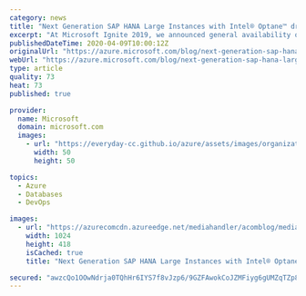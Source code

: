 ```yaml
---
category: news
title: "Next Generation SAP HANA Large Instances with Intel® Optane™ drive lower TCO"
excerpt: "At Microsoft Ignite 2019, we announced general availability of the new SAP HANA Large Instances powered by the 2nd Generation Intel Xeon Scalable processors, formally Cascade Lake, supporting Intel® Optane™ persistent memory (PMem).\r\n\r\nMicrosoft’s largest SAP customers are continuing to consolidate their"
publishedDateTime: 2020-04-09T10:00:12Z
originalUrl: "https://azure.microsoft.com/blog/next-generation-sap-hana-large-instances-with-intel-optane-drive-lower-tco/"
webUrl: "https://azure.microsoft.com/blog/next-generation-sap-hana-large-instances-with-intel-optane-drive-lower-tco/"
type: article
quality: 73
heat: 73
published: true

provider:
  name: Microsoft
  domain: microsoft.com
  images:
    - url: "https://everyday-cc.github.io/azure/assets/images/organizations/microsoft.com-50x50.jpg"
      width: 50
      height: 50

topics:
  - Azure
  - Databases
  - DevOps

images:
  - url: "https://azurecomcdn.azureedge.net/mediahandler/acomblog/media/Default/blog/eb9f526f-db33-4099-a8df-366e27ff78fb.png"
    width: 1024
    height: 418
    isCached: true
    title: "Next Generation SAP HANA Large Instances with Intel® Optane™ drive lower TCO"

secured: "awzcQo1OOwNdrja0TQhHr6IYS7f8vJzp6/9GZFAwokCoJZMFiyg6gUMZqTZp88LkG92pD6j1mQER17YldLpsCg648Zv6c9WSwucmOeM7D6Sj80O3Nalqk38QkklZhualQ7wVEMwarBOaman5TlTXfVR/cFshxsItD8cZR7zXdauuqrp3xxoQBs6OlG2g3FiYROktgwXbZYwZdasQtgBMquUQdpkYiZv11tkXfup9cKQDq5d0MD/vNLLWi11nw5aiBF5U87J4n6JIhIYFaXXoH2Xpbzeqcb1RL7NbY4HVBEaOqfyLwTX0fY6mp9i3/BXe97AZWHyRY6DTtUTiRy6pRGT5gCYP8hkY2msBQLf1OcM=;ajf8nST0VOLb9GaLQvAwMg=="
---
```


